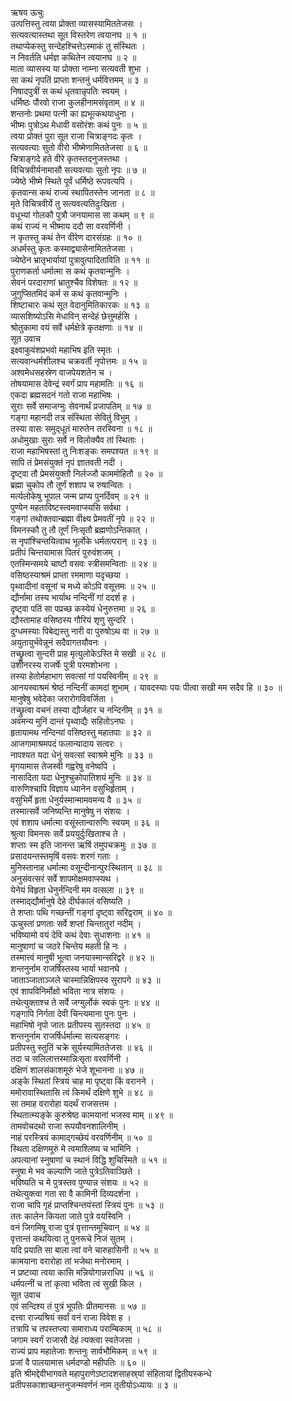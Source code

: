 ऋषय ऊचुः  
उत्पत्तिस्तु त्वया प्रोक्ता व्यासस्यामिततेजसः ।  
सत्यवत्यास्तथा सूत विस्तरेण त्वयानघ ॥ १ ॥  
तथाप्येकस्तु सन्देहश्चित्तेऽस्माकं तु संस्थितः ।  
न निवर्तति धर्मज्ञ कथितेन त्वयानघ ॥ २ ॥  
माता व्यासस्य या प्रोक्ता नाम्ना सत्यवती शुभा ।  
सा कथं नृपतिं प्राप्ता शन्तनुं धर्मवित्तमम् ॥ ३ ॥  
निषादपुत्रीं स कथं धृतवान्नृपतिः स्वयम् ।  
धर्मिष्ठः पौरवो राजा कुलहीनामसंवृताम् ॥ ४ ॥  
शन्तनोः प्रथमा पत्नी का ह्यभूत्कथयाधुना ।  
भीष्मः पुत्रोऽथ मेधावी वसोरंशः कथं पुनः ॥ ५ ॥  
त्वया प्रोक्तं पुरा सूत राजा चित्राङ्गदः कृतः ।  
सत्यवत्याः सुतो वीरो भीष्मेणामिततेजसा ॥ ६ ॥  
चित्राङ्गदे हते वीरे कृतस्तदनुजस्तथा ।  
विचित्रवीर्यनामासौ सत्यवत्याः सुतो नृपः ॥ ७ ॥  
ज्येष्ठे भीष्मे स्थिते पूर्वं धर्मिष्ठे रूपवत्यपि ।  
कृतवान्स कथं राज्यं स्थापितस्तेन जानता ॥ ८ ॥  
मृते विचित्रवीर्ये तु सत्यवत्यतिदुःखिता ।  
वधूभ्यां गोलकौ पुत्रौ जनयामास सा कथम् ॥ ९ ॥  
कथं राज्यं न भीष्माय ददौ सा वरवर्णिनी ।  
न कृतस्तु कथं तेन वीरेण दारसंग्रहः ॥ १० ॥  
अधर्मस्तु कृतः कस्माद्व्यासेनामिततेजसा ।  
ज्येष्ठेन भ्रातृभार्यायां पुत्रावुत्पादिताविति ॥ ११ ॥  
पुराणकर्ता धर्मात्मा स कथं कृतवान्मुनिः ।  
सेवनं परदाराणां भ्रातुश्चैव विशेषतः ॥ १२ ॥  
जुगुप्सितमिदं कर्म स कथं कृतवान्मुनिः ।  
शिष्टाचारः कथं सूत वेदानुमितिकारकः ॥ १३ ॥  
व्यासशिष्योऽसि मेधाविन् सन्देहं छेत्तुमर्हसि ।  
श्रोतुकामा वयं सर्वे धर्मक्षेत्रे कृतक्षणाः ॥ १४ ॥  
सूत उवाच  
इक्ष्वाकुवंशप्रभवो महाभिष इति स्मृतः ।  
सत्यवान्धर्मशीलश्च चक्रवर्ती नृपोत्तमः ॥ १५ ॥  
अश्वमेधसहस्रेण वाजपेयशतेन च ।  
तोषयामास देवेन्द्रं स्वर्गं प्राप महामतिः ॥ १६ ॥  
एकदा ब्रह्मसदनं गतो राजा महाभिषः ।  
सुराः सर्वे समाजग्मुः सेवनार्थं प्रजापतिम् ॥ १७ ॥  
गङ्गा महानदी तत्र संस्थिता सेवितुं विभुम् ।  
तस्या वासः समुद्‌धूतं मारुतेन तरस्विना ॥ १८ ॥  
अधोमुखाः सुराः सर्वे न विलोक्यैव तां स्थिताः ।  
राजा महाभिषस्तां तु निःशङ्कः समपश्यत ॥ १९ ॥  
सापि तं प्रेमसंयुक्तं नृपं ज्ञातवती नदी ।  
दृष्ट्वा तौ प्रेमसंयुक्तौ निर्लज्जौ काममोहितौ ॥ २० ॥  
ब्रह्मा चुकोप तौ तूर्णं शशाप च रुषान्वितः ।  
मर्त्यलोकेषु भूपाल जन्म प्राप्य पुनर्दिवम् ॥ २१ ॥  
पुण्येन महताविष्टस्त्वमवाप्स्यसि सर्वथा ।  
गङ्गां तथोक्तवान्ब्रह्मा वीक्ष्य प्रेमवतीं नृपे ॥ २२ ॥  
विमनस्कौ तु तौ तूर्णं निःसृतौ ब्रह्मणोऽन्तिकात् ।  
स नृपांश्चिन्तयित्वाथ भूर्लोके धर्मतत्परान् ॥ २३ ॥  
प्रतीपं चिन्तयामास पितरं पुरुवंशजम् ।  
एतस्मिन्समये चाष्टौ वसवः स्त्रीसमन्विताः ॥ २४ ॥  
वसिष्ठस्याश्रमं प्राप्ता रममाणा यदृच्छया ।  
पृथ्वादीनां वसूनां च मध्ये कोऽपि वसूत्तमः ॥ २५ ॥  
द्यौर्नामा तस्य भार्याथ नन्दिनीं गां ददर्श ह ।  
दृष्ट्वा पतिं सा पप्रच्छ कस्येयं धेनुरुत्तमा ॥ २६ ॥  
द्यौस्तामाह वसिष्ठस्य गौरियं शृणु सुन्दरि ।  
दुग्धमस्याः पिबेद्यस्तु नारी वा पुरुषोऽथ वा ॥ २७ ॥  
अयुतायुर्भवेन्नूनं सदैवागतयौवनः ।  
तच्छ्रुत्वा सुन्दरी प्राह मृत्युलोकेऽस्ति मे सखी ॥ २८ ॥  
उशीनरस्य राजर्षेः पुत्री परमशोभना ।  
तस्या हेतोर्महाभाग सवत्सां गां पयस्विनीम् ॥ २९ ॥  
आनयस्वाश्रमं श्रेष्ठं नन्दिनीं कामदां शुभाम् ।
यावदस्याः पयः पीत्वा सखी मम सदैव हि ॥ ३० ॥  
मानुषेषु भवेदेका जरारोगविवर्जिता ।  
तच्छ्रुत्वा वचनं तस्या द्यौर्जहार च नन्दिनीम् ॥ ३१ ॥  
अवमन्य मुनिं दान्तं पृथ्वाद्यैः सहितोऽनघः ।  
हृतायामथ नन्दिन्यां वसिष्ठस्तु महातपाः ॥ ३२ ॥  
आजगामाश्रमपदं फलान्यादाय सत्वरः ।  
नापश्यत यदा धेनुं सवत्सां स्वाश्रमे मुनिः ॥ ३३ ॥  
मृगयामास तेजस्वी गह्वरेषु वनेष्वपि ।  
नासादिता यदा धेनुश्चुकोपातिशयं मुनिः ॥ ३४ ॥  
वारुणिश्चापि विज्ञाय ध्यानेन वसुभिर्हृताम् ।  
वसुभिर्मे हृता धेनुर्यस्मान्मामवमन्य वै ॥ ३५ ॥  
तस्मात्सर्वे जनिष्यन्ति मानुषेषु न संशयः ।  
एवं शशाप धर्मात्मा वसूंस्तान्वारुणिः स्वयम् ॥ ३६ ॥  
श्रुत्वा विमनसः सर्वे प्रययुर्दुःखिताश्च ते ।  
शप्ताः स्म इति जानन्त ऋषिं तमुपचक्रमुः ॥ ३७ ॥  
प्रसादयन्तस्तमृषिं वसवः शरणं गताः ।  
मुनिस्तानाह धर्मात्मा वसून्दीनान्पुरःस्थितान् ॥ ३८ ॥  
अनुसंवत्सरं सर्वे शापमोक्षमवाप्स्यथ ।  
येनेयं विहृता धेनुर्नन्दिनी मम वत्सला ॥ ३९ ॥  
तस्माद्‌द्यौर्मानुषे देहे दीर्घकालं वसिष्यति ।  
ते शप्ताः पथि गच्छन्तीं गङ्गां दृष्ट्वा सरिद्वराम् ॥ ४० ॥  
ऊचुस्तां प्रणताः सर्वे शप्तां चिन्तातुरां नदीम् ।  
भविष्यामो वयं देवि कथं देवाः सुधाशनाः ॥ ४१ ॥  
मानुषाणां च जठरे चिन्तेय महती हि नः ।  
तस्मात्त्वं मानुषी भूत्वा जनयास्मान्सरिद्वरे ॥ ४२ ॥  
शन्तनुर्नाम राजर्षिस्तस्य भार्या भवानघे ।  
जाताञ्जाताञ्जले चास्मान्निक्षिपस्व सुरापगे ॥ ४३ ॥  
एवं शापविनिर्मोक्षो भविता नात्र संशयः ।  
तथेत्युक्ताश्च ते सर्वे जग्मुर्लोकं स्वकं पुनः ॥ ४४ ॥  
गङ्गापि निर्गता देवी चिन्त्यमाना पुनः पुनः ।  
महाभिषो नृपो जातः प्रतीपस्य सुतस्तदा ॥ ४५ ॥  
शन्तनुर्नाम राजर्षिर्धर्मात्मा सत्यसङ्गरः ।  
प्रतीपस्तु स्तुतिं चक्रे सूर्यस्यामिततेजसः ॥ ४६ ॥  
तदा च सलिलात्तस्मान्निःसृता वरवर्णिनी ।  
दक्षिणं शालसंकाशमूरुं भेजे शूभानना ॥ ४७ ॥  
अङ्के स्थितां स्त्रियं चाह मा पृष्ट्वा किं वरानने ।  
ममोरावास्थितासि त्वं किमर्थं दक्षिणे शुभे ॥ ४८ ॥  
सा तमाह वरारोहा यदर्थं राजसत्तम ।  
स्थितात्म्यङ्के कुरुश्रेष्ठ कामयानां भजस्व माम् ॥ ४९ ॥  
तामवोचदथो राजा रूपयौवनशालिनीम् ।  
नाहं परस्त्रियं कामाद्‌गच्छेयं वरवर्णिनीम् ॥ ५० ॥  
स्थिता दक्षिणमूरुं मे त्वमाश्लिष्य च भामिनि ।  
अपत्यानां स्नुषाणां च स्थानं विद्धि शुचिस्मिते ॥ ५१ ॥  
स्नुषा मे भव कल्याणि जाते पुत्रेऽतिवाञ्छिते ।  
भविष्यति च मे पुत्रस्तव पुण्यान्न संशयः ॥ ५२ ॥  
तथेत्युक्त्वा गता सा वै कामिनी दिव्यदर्शना ।  
राजा चापि गृहं प्राप्तश्चिन्तयंस्तां स्त्रियं पुनः ॥ ५३ ॥  
ततः कालेन कियता जाते पुत्रे वयस्विनि ।  
वनं जिगमिषू राजा पुत्रं वृत्तान्तमूचिवान् ॥ ५४ ॥  
वृत्तान्तं कथयित्वा तु पुनरूचे निजं सुतम् ।  
यदि प्रयाति सा बाला त्वां वने चारुहासिनी ॥ ५५ ॥  
कामयाना वरारोहा तां भजेथा मनोरमाम् ।  
न प्रष्टव्या त्वया कासि मन्नियोगान्नराधिप ॥ ५६ ॥  
धर्मपत्नीं च तां कृत्वा भविता त्वं सुखी किल ।  
सूत उवाच  
एवं सन्दिश्य तं पुत्रं भूपतिः प्रीतमानसः ॥ ५७ ॥  
दत्त्वा राज्यश्रियं सर्वां वनं राजा विवेश ह ।  
तत्रापि च तपस्तप्त्वा समाराध्य पराम्बिकाम् ॥ ५८ ॥  
जगाम स्वर्गं राजासौ देहं त्यक्त्वा स्वतेजसा ।  
राज्यं प्राप महातेजाः शन्तनुः सार्वभौमिकम् ॥ ५९ ॥  
प्रजां वै पालयामास धर्मदण्डो महीपतिः ॥ ६० ॥  
इति श्रीमद्देवीभागवते महापुराणेऽष्टादशसाहस्र्यां संहितायां द्वितीयस्कन्धे  
प्रतीपसकाशाच्छन्तनुजन्मवर्णनं नाम तृतीयोऽध्यायः ॥ ३ ॥
